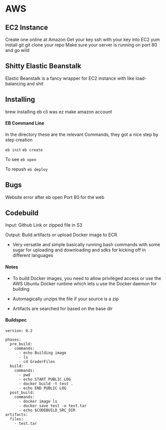 # AWS

## EC2 Instance
Create one online at Amazon
Get your key
ssh with your key into EC2
yum install git
git clone your repo
Make sure your server is running on port 80 and go wild

## Shitty Elastic Beanstalk
Elastic Beanstalk is a fancy wrapper for EC2 instance with like load-balancing and shit

## Installing

brew installing eb cli was ez
make amazon account


#### EB Command Line
In the directory these are the relevant Commands, they got a nice step by step creation

`eb init`
`eb create`

To see
`eb open`

To repush
`eb deploy`

## Bugs
Website error after eb open
  Port 80 for the web

## Codebuild

Input: Github Link or zipped file in S3

Output: Build artifacts or upload Docker image to ECR

- Very versatile and simple basically running bash commands with some sugar for uploading and downloading and sdks for kicking off in different languages

#### Notes

- To build Docker images, you need to allow privileged access or use the AWS Ubuntu Docker runtime which lets u use the Docker daemon for building

- Automagically unzips the file if your source is a zip

- Artifacts are searched for based on the base dir

#### Buildspec

```
version: 0.2

phases:
  pre_build:
    commands:
      - echo Building image
      - ls 
      - cd GraderFiles
  build:
    commands:
      - pwd
      - echo START PUBLIC LOG
      - docker build -t test .
      - echo END PUBLIC LOG
  post_build:
    commands:
      - docker image ls
      - docker save test -o test.tar
      - echo $CODEBUILD_SRC_DIR
artifacts:
  files:
    - test.tar

```

